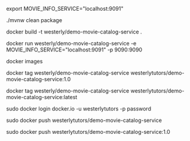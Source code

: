 export MOVIE_INFO_SERVICE="localhost:9091"

./mvnw clean package

docker build -t westerly/demo-movie-catalog-service .

docker run  westerly/demo-movie-catalog-service -e MOVIE_INFO_SERVICE="localhost:9091" -p 9090:9090

docker images

docker tag westerly/demo-movie-catalog-service westerlytutors/demo-movie-catalog-service:1.0

docker tag westerly/demo-movie-catalog-service westerlytutors/demo-movie-catalog-service:latest

sudo docker login docker.io -u westerlytutors -p password

sudo docker push westerlytutors/demo-movie-catalog-service

sudo docker push westerlytutors/demo-movie-catalog-service:1.0